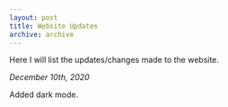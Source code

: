 ```yaml
---
layout: post
title: Website Updates
archive: archive
---
```


Here I will list the updates/changes made to the website.

*December 10th, 2020*

Added dark mode.